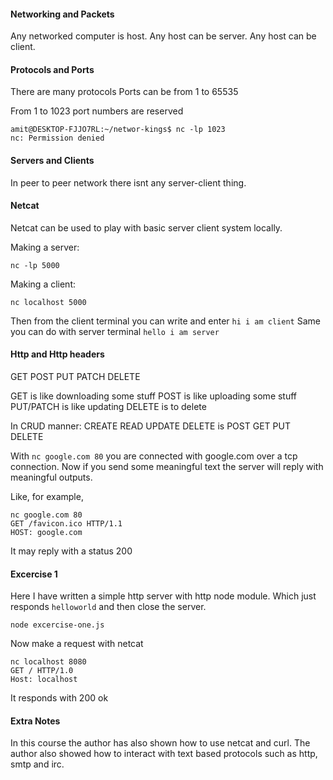 #### Networking and Packets
Any networked computer is host.
Any host can be server.
Any host can be client.

#### Protocols and Ports
There are many protocols
Ports can be from 1 to 65535

From 1 to 1023 port numbers are reserved
```
amit@DESKTOP-FJJO7RL:~/networ-kings$ nc -lp 1023
nc: Permission denied
```
#### Servers and Clients
In peer to peer network there isnt any server-client thing.

#### Netcat
Netcat can be used to play with basic server client system locally.

Making a server:
```
nc -lp 5000
```
Making a client:
```
nc localhost 5000
```
Then from the client terminal you can write and enter `hi i am client`
Same you can do with server terminal `hello i am server`

#### Http and Http headers
GET
POST
PUT
PATCH
DELETE

GET is like downloading some stuff
POST is like uploading some stuff
PUT/PATCH is like updating
DELETE is to delete

In CRUD manner: CREATE READ UPDATE DELETE is POST GET PUT DELETE

With `nc google.com 80` you are connected with google.com over a tcp connection.
Now if you send some meaningful text the server will reply with meaningful outputs.

Like, for example,
```
nc google.com 80
GET /favicon.ico HTTP/1.1
HOST: google.com
```
It may reply with a status 200

#### Excercise 1
Here I have written a simple http server with http node module.
Which just responds `helloworld` and then close the server.
```
node excercise-one.js
```
Now make a request with netcat
```
nc localhost 8080
GET / HTTP/1.0
Host: localhost
```
It responds with
200 ok

#### Extra Notes
In this course the author has also shown how to use netcat and curl.
The author also showed how to interact with text based protocols such as http, smtp and irc.